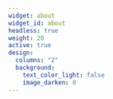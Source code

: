 ```yaml
---
widget: about
widget_id: about
headless: true
weight: 20
active: true
design:
  columns: "2"
  background:
    text_color_light: false
    image_darken: 0
---
```

